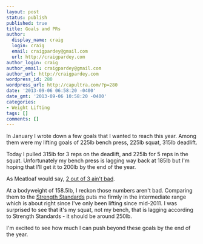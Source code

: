 ```yaml
---
layout: post
status: publish
published: true
title: Goals and PRs
author:
  display_name: craig
  login: craig
  email: craigpardey@gmail.com
  url: http://craigpardey.com
author_login: craig
author_email: craigpardey@gmail.com
author_url: http://craigpardey.com
wordpress_id: 280
wordpress_url: http://capultra.com/?p=280
date: '2013-09-06 06:58:20 -0400'
date_gmt: '2013-09-06 10:58:20 -0400'
categories:
- Weight Lifting
tags: []
comments: []
---
```


In January I wrote down a few goals that I wanted to reach this year. Among
them were my lifting goals of 225lb bench press, 225lb squat, 315lb deadlift.

Today I pulled 315lb for 3 reps on the deadlift, and 225lb for 5 reps in the
squat. Unfortunately my bench press is lagging way back at 185lb but I'm
hoping that I'll get it to 200lb by the end of the year.

As Meatloaf would say, [2 out of 3 ain't bad](http://www.youtube.com/watch?v=k5hWWe-ts2s).

At a bodyweight of 158.5lb, I reckon those numbers aren't bad. Comparing them
to the [Strength Standards](http://www.exrx.net/Testing/WeightLifting/StrengthStandards.htm)
puts me firmly in the intermediate range which is about right since I've only
been lifting since mid\-2011. I was surprised to see that it's my squat, not my
bench, that is lagging according to Strength Standards \- it should be around
250lb.

I'm excited to see how much I can push beyond these goals by the end of the
year.

